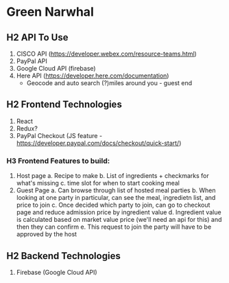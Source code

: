 # Green Narwhal

## H2 API To Use
1. CISCO API (https://developer.webex.com/resource-teams.html)
2. PayPal API
3. Google Cloud API (firebase)
4. Here API (https://developer.here.com/documentation)
    - Geocode and auto search (?)miles around you - guest end


## H2 Frontend Technologies
1. React
2. Redux?
3. PayPal Checkout (JS feature - https://developer.paypal.com/docs/checkout/quick-start/)

### H3 Frontend Features to build:
1. Host page
  a. Recipe to make
  b. List of ingredients + checkmarks for what's missing
  c. time slot for when to start cooking meal
2. Guest Page
  a. Can browse through list of hosted meal parties
  b. When looking at one party in particular, can see the meal, ingredietn list, and price to join
  c. Once decided which party to join, can go to checkout page and reduce admission price by ingredient value
  d. Ingredient value is calculated based on market value price (we'll need an api for this) and then they can confirm
  e. This request to join the party will have to be approved by the host

## H2 Backend Technologies
1. Firebase (Google Cloud API)
